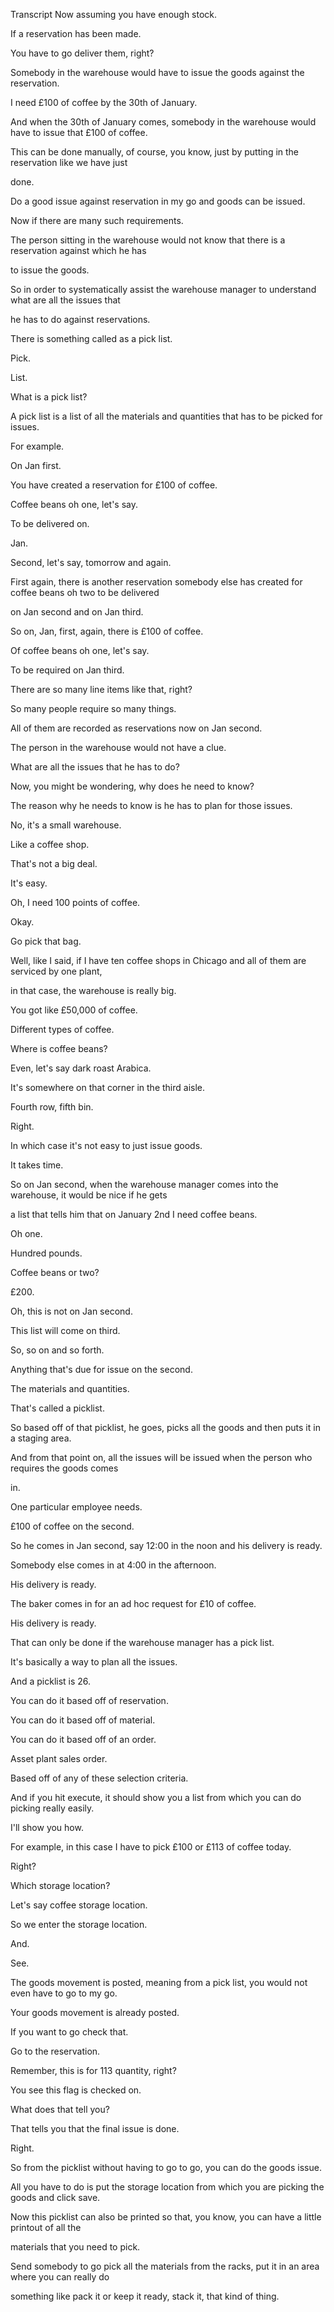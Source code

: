  
Transcript
Now assuming you have enough stock.

If a reservation has been made.

You have to go deliver them, right?

Somebody in the warehouse would have to issue the goods against the reservation.

I need £100 of coffee by the 30th of January.

And when the 30th of January comes, somebody in the warehouse would have to issue that £100 of coffee.

This can be done manually, of course, you know, just by putting in the reservation like we have just

done.

Do a good issue against reservation in my go and goods can be issued.

Now if there are many such requirements.

The person sitting in the warehouse would not know that there is a reservation against which he has

to issue the goods.

So in order to systematically assist the warehouse manager to understand what are all the issues that

he has to do against reservations.

There is something called as a pick list.

Pick.

List.

What is a pick list?

A pick list is a list of all the materials and quantities that has to be picked for issues.

For example.

On Jan first.

You have created a reservation for £100 of coffee.

Coffee beans oh one, let's say.

To be delivered on.

Jan.

Second, let's say, tomorrow and again.

First again, there is another reservation somebody else has created for coffee beans oh two to be delivered

on Jan second and on Jan third.

So on, Jan, first, again, there is £100 of coffee.

Of coffee beans oh one, let's say.

To be required on Jan third.

There are so many line items like that, right?

So many people require so many things.

All of them are recorded as reservations now on Jan second.

The person in the warehouse would not have a clue.

What are all the issues that he has to do?

Now, you might be wondering, why does he need to know?

The reason why he needs to know is he has to plan for those issues.

No, it's a small warehouse.

Like a coffee shop.

That's not a big deal.

It's easy.

Oh, I need 100 points of coffee.

Okay.

Go pick that bag.

Well, like I said, if I have ten coffee shops in Chicago and all of them are serviced by one plant,

in that case, the warehouse is really big.

You got like £50,000 of coffee.

Different types of coffee.

Where is coffee beans?

Even, let's say dark roast Arabica.

It's somewhere on that corner in the third aisle.

Fourth row, fifth bin.

Right.

In which case it's not easy to just issue goods.

It takes time.

So on Jan second, when the warehouse manager comes into the warehouse, it would be nice if he gets

a list that tells him that on January 2nd I need coffee beans.

Oh one.

Hundred pounds.

Coffee beans or two?

£200.

Oh, this is not on Jan second.

This list will come on third.

So, so on and so forth.

Anything that's due for issue on the second.

The materials and quantities.

That's called a picklist.

So based off of that picklist, he goes, picks all the goods and then puts it in a staging area.

And from that point on, all the issues will be issued when the person who requires the goods comes

in.

One particular employee needs.

£100 of coffee on the second.

So he comes in Jan second, say 12:00 in the noon and his delivery is ready.

Somebody else comes in at 4:00 in the afternoon.

His delivery is ready.

The baker comes in for an ad hoc request for £10 of coffee.

His delivery is ready.

That can only be done if the warehouse manager has a pick list.

It's basically a way to plan all the issues.

And a picklist is 26.

You can do it based off of reservation.

You can do it based off of material.

You can do it based off of an order.

Asset plant sales order.

Based off of any of these selection criteria.

And if you hit execute, it should show you a list from which you can do picking really easily.

I'll show you how.

For example, in this case I have to pick £100 or £113 of coffee today.

Right?

Which storage location?

Let's say coffee storage location.

So we enter the storage location.

And.

See.

The goods movement is posted, meaning from a pick list, you would not even have to go to my go.

Your goods movement is already posted.

If you want to go check that.

Go to the reservation.

Remember, this is for 113 quantity, right?

You see this flag is checked on.

What does that tell you?

That tells you that the final issue is done.

Right.

So from the picklist without having to go to go, you can do the goods issue.

All you have to do is put the storage location from which you are picking the goods and click save.

Now this picklist can also be printed so that, you know, you can have a little printout of all the

materials that you need to pick.

Send somebody to go pick all the materials from the racks, put it in an area where you can really do

something like pack it or keep it ready, stack it, that kind of thing.


